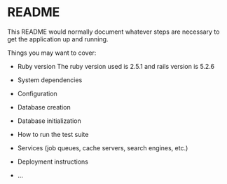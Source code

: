 # README

This README would normally document whatever steps are necessary to get the
application up and running.

Things you may want to cover:

* Ruby version
The ruby version used is 2.5.1 and rails version is 5.2.6

* System dependencies

* Configuration

* Database creation

* Database initialization

* How to run the test suite

* Services (job queues, cache servers, search engines, etc.)

* Deployment instructions

* ...
